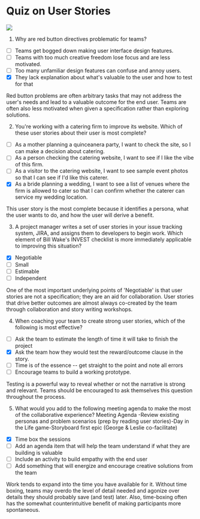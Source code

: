 # Quiz on User Stories
![](https://d3njjcbhbojbot.cloudfront.net/api/utilities/v1/imageproxy/https://coursera-course-photos.s3.amazonaws.com/8e/10faa5d06e48cca0ad31dfbeb6126d/UVA_Darden_monogram_200x50.jpg?auto=format%2Ccompress&dpr=1&w=256&h=32)

1. Why are red button directives problematic for teams?

- [ ] Teams get bogged down making user interface design features.  
- [ ] Teams with too much creative freedom lose focus and are less motivated.  
- [ ] Too many unfamiliar design features can confuse and annoy users.
- [x] They lack explanation about what's valuable to the user and how to test for that

Red button problems are often arbitrary tasks that may not address the user's needs and lead to a valuable outcome for the end user. Teams are often also less motivated when given a specification rather than exploring solutions.

2. You're working with a catering firm to improve its website. Which of these user stories about their user is most complete?

- [ ] As a mother planning a quinceanera party, I want to check the site, so I can make a decision about catering. 
- [ ] As a person checking the catering website, I want to see if I like the vibe of this firm.  
- [ ] As a visitor to the catering website, I want to see sample event photos so that I can see if I'd like this caterer.  
- [x] As a bride planning a wedding, I want to see a list of venues where the firm is allowed to cater so that I can confirm whether the caterer can service my wedding location.  

This user story is the most complete because it identifies a persona, what the user wants to do, and how the user will derive a benefit.

3. A project manager writes a set of user stories in your issue tracking system, JIRA, and assigns them to developers to begin work. Which element of Bill Wake's INVEST checklist is more immediately applicable to improving this situation?

- [x] Negotiable
- [ ] Small
- [ ] Estimable
- [ ] Independent

One of the most important underlying points of 'Negotiable' is that user stories are not a specification; they are an aid for collaboration. User stories that drive better outcomes are almost always co-created by the team through collaboration and story writing workshops.  

4. When coaching your team to create strong user stories, which of the following is most effective?

- [ ] Ask the team to estimate the length of time it will take to finish the project 
- [x] Ask the team how they would test the reward/outcome clause in the story.
- [ ] Time is of the essence -- get straight to the point and note all errors  
- [ ] Encourage teams to build a working prototype. 

Testing is a powerful way to reveal whether or not the narrative is strong and relevant. Teams should be encouraged to ask themselves this question throughout the process.

5. What would you add to the following meeting agenda to make the most of the collaborative experience?  Meeting Agenda -Review existing personas and problem scenarios (prep by reading user stories)-Day in the Life game-Storyboard first epic (George &amp; Leslie co-facilitate) 

- [x] Time box the sessions  
- [ ] Add an agenda item that will help the team understand if what they are building is valuable   
- [ ] Include an activity to build empathy with the end user  
- [ ] Add something that will energize and encourage creative solutions from the team   

Work tends to expand into the time you have available for it. Without time boxing, teams may overdo the level of detail needed and agonize over details they should probably save (and test) later. Also, time-boxing often has the somewhat counterintuitive benefit of making participants more spontaneous. 
